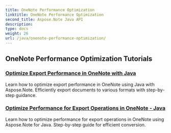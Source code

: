 ```yaml
---
title: OneNote Performance Optimization
linktitle: OneNote Performance Optimization
second_title: Aspose.Note Java API
description: 
type: docs
weight: 26
url: /java/onenote-performance-optimization/
---
```


## OneNote Performance Optimization Tutorials
### [Optimize Export Performance in OneNote with Java](./optimize-export-performance/)
Learn how to optimize export performance in OneNote using Java with Aspose.Note. Efficiently export documents to various formats with step-by-step guidance.
### [Optimize Performance for Export Operations in OneNote - Java](./optimize-performance-consequent-export/)
Learn how to optimize performance for export operations in OneNote using Aspose.Note for Java. Step-by-step guide for efficient conversion.